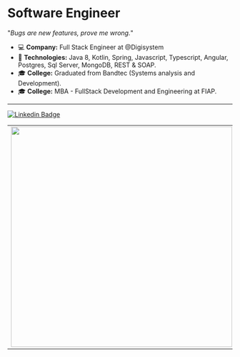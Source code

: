 # **Software Engineer**

"_Bugs are new features, prove me wrong._"




- :computer: **Company:** Full Stack Engineer at @Digisystem
- :space_invader: **Technologies:** Java 8, Kotlin, Spring, Javascript, Typescript, Angular, Postgres, Sql Server, MongoDB, REST & SOAP.
- :mortar_board: **College:** Graduated from Bandtec (Systems analysis and Development).
- :mortar_board: **College:** MBA - FullStack Development and Engineering at FIAP.

---


[![Linkedin Badge](https://img.shields.io/badge/-LinkedIn-blue?style=flat-square&logo=Linkedin&logoColor=white&link=https://www.linkedin.com/in/gabriel-leme-71325b150/)](https://www.linkedin.com/in/gabriel-leme-71325b150/)


<center>
<table>
    <tr>
        <td><img width="495px" align="left" src="https://github-readme-stats.vercel.app/api?username=gableme&theme=buefy"/></td>
    </tr>   
</table>
</center>
